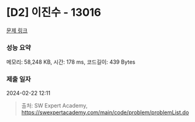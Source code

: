 # [D2] 이진수 - 13016 

[문제 링크](https://swexpertacademy.com/main/code/problem/problemDetail.do?contestProbId=AXwz50maAI4DFASZ) 

### 성능 요약

메모리: 58,248 KB, 시간: 178 ms, 코드길이: 439 Bytes

### 제출 일자

2024-02-22 12:11



> 출처: SW Expert Academy, https://swexpertacademy.com/main/code/problem/problemList.do